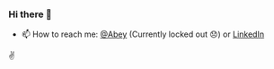 ### Hi there 👋

- 📫 How to reach me: [@Abey](https://twitter.com/abey) (Currently locked out 😞) or [LinkedIn](https://www.linkedin.com/in/abeyabraham/)

✌️

<!--
**abey-abraham/abey-abraham** is a ✨ _special_ ✨ repository because its `README.md` (this file) appears on your GitHub profile.

Here are some ideas to get you started:

- 🔭 I’m currently working on ...
- 🌱 I’m currently learning ...
- 👯 I’m looking to collaborate on ...
- 🤔 I’m looking for help with ...
- 💬 Ask me about ...
- 📫 How to reach me: ...
- 😄 Pronouns: ...
- ⚡ Fun fact: ...

Github Pages:
https://github.com/abey-abraham/home/blob/master/README.md is a ✨ _special_ ✨ repository 
because its `README.md` appears on https://abey-abraham.github.io/home/

-->
